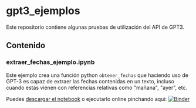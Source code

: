 # gpt3_ejemplos

Este repositorio contiene algunas pruebas de utilización del API de GPT3.

## Contenido

### extraer_fechas_ejemplo.ipynb

Este ejemplo crea una función python ```obtener_fechas``` que haciendo uso de GPT-3 es capaz de extraer las fechas contenidas en un texto, incluso cuando estás vienen con referencias relativas como "mañana", "ayer", etc.

Puedes [descargar el notebook](extraer_fechas_ejemplo.ipynb) o ejecutarlo online pinchando aquí: [![Binder](https://mybinder.org/badge_logo.svg)](https://mybinder.org/v2/gh/juanjonavarro/gpt3_ejemplos/HEAD?labpath=extraer_fechas_ejemplo.ipynb)
